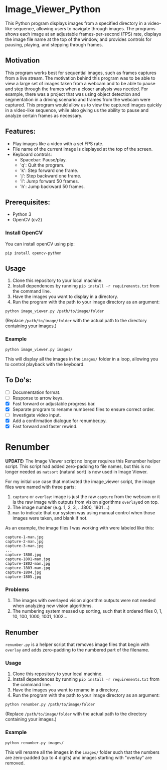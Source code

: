 # Image_Viewer_Python

This Python program displays images from a specified directory in a video-like sequence, allowing users to navigate through images. The programs shows each image at an adjustable frames-per-second (FPS) rate, displays the image file name at the top of the window, and provides controls for pausing, playing, and stepping through frames.

## Motivation

This program works best for sequential images, such as frames captures from a live stream. The motivation behind this program was to be able to view a large set of images taken from a webcam and to be able to pause and step through the frames when a closer analysis was needed. For example, there was a project that was using object detection and segmentation in a driving scenario and frames from the webcam were captured. This program would allow us to view the captured images quickly in a video-like sequence, while also giving us the ability to pause and analyze certain frames as necessary.

## Features:

- Play images like a video with a set FPS rate.
- File name of the current image is displayed at the top of the screen.
- Keyboard controls:
    - Spacebar: Pause/play.
    - 'q': Quit the program.
    - 'k': Step forward one frame.
    - 'j': Step backward one frame.
    - 'l': Jump forward 50 frames.
    - 'h': Jump backward 50 frames.

## Prerequisites:

- Python 3
- OpenCV (cv2)

### Install OpenCV

You can install openCV using pip:

```
pip install opencv-python
```

## Usage

1. Clone this repository to your local machine.
2. Install dependences by running `pip install -r requirements.txt` from the command line.
3. Have the images you want to display in a directory.
4. Run the program with the path to your image directory as an argument:
```
python image_viewer.py /path/to/image/folder
```

(Replace `/path/to/image/folder` with the actual path to the directory containing your images.)

### Example

```
python image_viewer.py images/
```
This will display all the images in the `images/` folder in a loop, allowing you to control playback with the keyboard.

## To Do's:

- [ ] Documentation format.
- [ ] Response to arrow keys.
- [x] Fast forward or adjustable progress bar.
- [x] Separate program to rename numbered files to ensure correct order.
- [ ] Investigate video input.
- [x] Add a confirmation dialogue for renumber.py. 
- [x] Fast forward and faster rewind.

# Renumber

**UPDATE:** The Image Viewer script no longer requires this Renumber helper script. This script had added zero-padding to file names, but this is no longer needed as `natsort` (natural sort) is now used in Image Viewer.

For my initial use case that motivated the image_viewer script, the image files were named with three parts:

1. `capture` or `overlay`: image is just the raw `capture` from the webcam or it is the raw image with outputs from vision algorithms `overlay`ed on top.
2. The image number (e.g. 1, 2, 3, ...1800, 1801 ...)
3. `man` to indicate that our system was using manual control when those images were taken, and blank if not.

As an example, the image files I was working with were labeled like this:

```
capture-1-man.jpg
capture-2-man.jpg
capture-3-man.jpg
...
capture-1800.jpg
capture-1801-man.jpg
capture-1802-man.jpg
capture-1803-man.jpg
capture-1804.jpg
capture-1805.jpg
```

### Problems

1. The images with overlayed vision algorithm outputs were not needed when analyzing new vision algorithms.
2. The numbering system messed up sorting, such that it ordered files 0, 1, 10, 100, 1000, 1001, 1002...

## Renumber

`renumber.py` is a helper script that removes image files that begin with `overlay` and adds zero-padding to the numbered part of the filename.

### Usage

1. Clone this repository to your local machine.
2. Install dependences by running `pip install -r requirements.txt` from the command line.
3. Have the images you want to rename in a directory.
4. Run the program with the path to your image directory as an argument:
```
python renumber.py /path/to/image/folder
```

(Replace `/path/to/image/folder` with the actual path to the directory containing your images.)

### Example

```
python renumber.py images/
```
This will rename all the images in the `images/` folder such that the numbers are zero-padded (up to 4 digits) and images starting with "overlay" are removed.  
